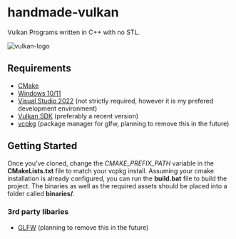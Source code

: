 # handmade-vulkan

Vulkan Programs written in C++ with no STL.

![vulkan-logo](https://de.wikipedia.org/wiki/Vulkan_(API)#/media/Datei:Vulkan.svg)

## Requirements
- [CMake](https://cmake.org)
- [Windows 10/11](https://www.microsoft.com/software-download/windows11)
- [Visual Studio 2022](https://visualstudio.com) (not strictly required, however it is my prefered development environment)
- [Vulkan SDK](https://vulkan.lunarg.com/sdk/home#windows) (preferably a recent version)
- [vcpkg](https://github.com/microsoft/vcpkg) (package manager for glfw, planning to remove this in the future)

## Getting Started
Once you've cloned, change the *CMAKE_PREFIX_PATH* variable in the **CMakeLists.txt** file to match your vcpkg install. Assuming your cmake installation is already configured, you can run the **build.bat** file to build the project. The binaries as well as the required assets should be placed into a folder called **binaries/**. 

### 3rd party libaries
- [GLFW](https://github.com/glfw/glfw) (planning to remove this in the future)
